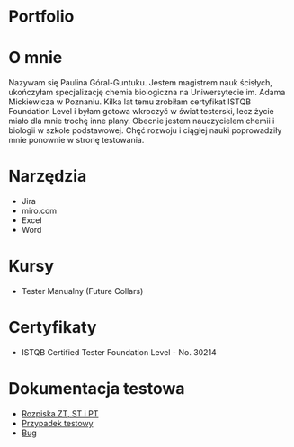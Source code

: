 # Portfolio
# O mnie 
Nazywam się Paulina Góral-Guntuku. Jestem magistrem nauk ścisłych, ukończyłam specjalizację chemia biologiczna na Uniwersytecie im. Adama Mickiewicza w Poznaniu. Kilka lat temu zrobiłam certyfikat ISTQB Foundation Level i byłam gotowa wkroczyć w świat testerski, lecz życie miało dla mnie trochę inne plany. Obecnie jestem nauczycielem chemii i biologii w szkole podstawowej. Chęć rozwoju i ciągłej nauki poprowadziły mnie ponownie w stronę testowania. 
# Narzędzia
* Jira
* miro.com
* Excel
* Word
# Kursy
* Tester Manualny (Future Collars)
# Certyfikaty
* ISTQB Certified Tester Foundation Level - No. 30214
# Dokumentacja testowa
* [Rozpiska ZT, ST i PT](https://drive.google.com/file/d/1RA49xRGb_ToomAOH3ZnRIBw903gOoPQq/view?usp=sharing)
* [Przypadek testowy](https://drive.google.com/file/d/14U7R-e0oQ9aTFQTIaqsIrf9aCM4rzXkd/view?usp=sharing)
* [Bug](https://drive.google.com/file/d/1RZEYeE4RxElNYSajC1Q8C9sD0J9D9phl/view?usp=sharing)
